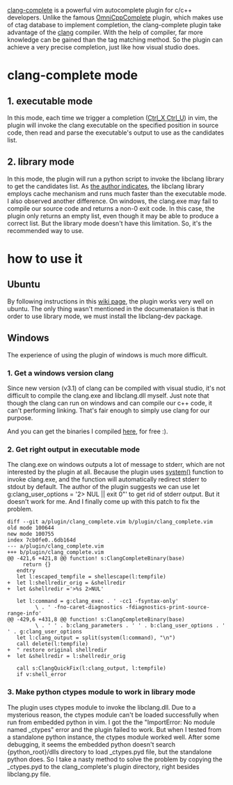 [clang-complete](https://github.com/Rip-Rip/clang_complete) is a powerful vim autocomplete plugin for c/c++ developers. Unlike the famous [OmniCppComplete](http://www.vim.org/scripts/script.php?script_id=1520) plugin, which makes use of ctag database to implement completion, the clang-complete plugin take advantage of the [clang](http://clang.llvm.org/) compiler. With the help of compiler, far more knowledge can be gained than the tag matching method. So the plugin can achieve a very precise completion, just like how visual studio does.

# clang-complete mode

## 1. executable mode
In this mode, each time we trigger a completion ([Ctrl_X Ctrl_U](http://vimdoc.sourceforge.net/htmldoc/insert.html#i_CTRL-X_CTRL-U)) in vim, the plugin will invoke the clang executable on the specified position in source code, then read and parse the executable's output to use as the candidates list.

## 2. library mode
In this mode, the plugin will run a python script to invoke the libclang library to get the candidates list. As [the author indicates](https://github.com/Rip-Rip/clang_complete/wiki), the libclang library employs cache mechanism and runs much faster than the executable mode. I also observed another difference. On windows, the clang.exe may fail to compile our source code and returns a non-0 exit code. In this case, the plugin only returns an empty list, even though it may be able to produce a correct list. But the library mode doesn't have this limitation. So, it's the recommended way to use.

# how to use it

## Ubuntu
By following instructions in this [wiki page](https://github.com/Rip-Rip/clang_complete/wiki), the plugin works very well on ubuntu. The only thing wasn't mentioned in the documenataion is that in order to use library mode, we must install the libclang-dev package.

## Windows
The experience of using the plugin of windows is much more difficult. 

### 1. Get a windows version clang
Since new version (v3.1) of clang can be compiled with visual studio, it's not difficult to compile the clang.exe and libclang.dll myself. Just note that though the clang can run on windows and can compile our c++ code, it can't performing linking. That's fair enough to simply use clang for our purpose. 

And you can get the binaries I compiled [here](https://code.google.com/p/rxwen-blog-stuff/downloads/list), for free :).
### 2. Get right output in executable mode
The clang.exe on windows outputs a lot of message to stderr, which are not interested by the plugin at all. Because the plugin uses [system()](http://vimdoc.sourceforge.net/htmldoc/eval.html#system\(\)) function to invoke clang.exe, and the function will automatically redirect stderr to stdout by default.
The author of the plugin suggests we can use let g:clang_user_options = '2> NUL || exit 0"' to get rid of stderr output. But it doesn't work for me. And I finally come up with this patch to fix the problem.

    diff --git a/plugin/clang_complete.vim b/plugin/clang_complete.vim
    old mode 100644
    new mode 100755
    index 7cb0fe0..6db164d
    --- a/plugin/clang_complete.vim
    +++ b/plugin/clang_complete.vim
    @@ -421,6 +421,8 @@ function! s:ClangCompleteBinary(base)
         return {}
       endtry
       let l:escaped_tempfile = shellescape(l:tempfile)
    +  let l:shellredir_orig = &shellredir
    +  let &shellredir ='>%s 2>NUL'
    
       let l:command = g:clang_exec . ' -cc1 -fsyntax-only'
             \ . ' -fno-caret-diagnostics -fdiagnostics-print-source-range-info'
    @@ -429,6 +431,8 @@ function! s:ClangCompleteBinary(base)
             \ . ' ' . b:clang_parameters . ' ' . b:clang_user_options . ' ' . g:clang_user_options
       let l:clang_output = split(system(l:command), "\n")
       call delete(l:tempfile)
    +  " restore original shellredir
    +  let &shellredir = l:shellredir_orig
    
       call s:ClangQuickFix(l:clang_output, l:tempfile)
       if v:shell_error

### 3. Make python ctypes module to work in library mode
The plugin uses ctypes module to invoke the libclang.dll. Due to a mysterious reason, the ctypes module can't be loaded successfully when run from embedded python in vim. I got the the "ImportError: No module named _ctypes" error and the plugin failed to work. But when I tested from a standalone python instance, the ctypes module worked well. After some debugging, it seems the embedded python doesn't search {python_root}/dlls directory to load _ctypes.pyd file, but the standalone python does. 
So I take a nasty method to solve the problem by copying the _ctypes.pyd to the clang_complete's plugin directory, right besides libclang.py file.

